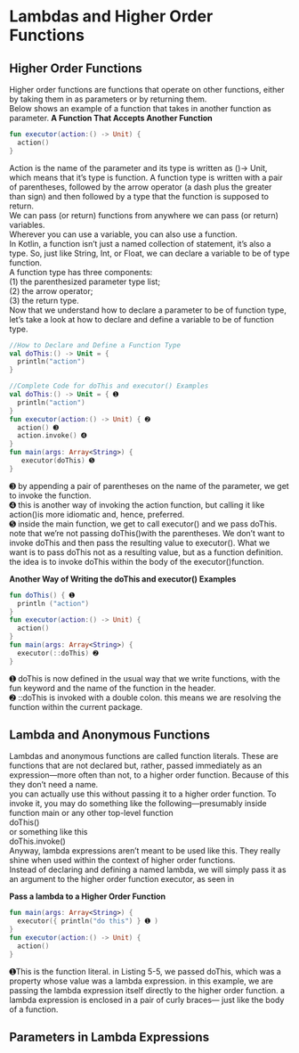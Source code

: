 # Lambdas and Higher Order Functions
## Higher Order Functions


Higher order functions are functions that operate on other functions, either by taking them in as parameters or by returning them.
<br>
Below shows an example of a function that takes in another function as parameter.
**A Function That Accepts Another Function**

```kotlin
fun executor(action:() -> Unit) { 
  action()
}
```

Action is the name of the parameter and its type is written as ()-> Unit, which means that it’s type is function.
A function type is written with a pair of parentheses, followed by the arrow operator
(a dash plus the greater than sign) and then followed by a type that the function is supposed to return.
<br>
We can pass (or return) functions from anywhere we can pass (or return) variables.<br>
Wherever you can use a variable, you can also use a function.
<br>
In Kotlin, a function isn’t just a named collection of statement, it’s also a type. So, just like String, Int, or Float, we can declare a variable to be of type function.<br>
A function type has three components: 
<br>(1) the parenthesized parameter type list; 
<br>(2) the arrow operator; 
<br>(3) the return type.
<br>
Now that we understand how to declare a parameter to be of function type, let’s take a look at how to declare and define a variable to be of function type.

```kotlin
//How to Declare and Define a Function Type
val doThis:() -> Unit = { 
  println("action")
}
```
```kotlin
//Complete Code for doThis and executor() Examples
val doThis:() -> Unit = { ➊ 
  println("action")
}
fun executor(action:() -> Unit) { ➋ 
  action() ➌
  action.invoke() ➍
}
fun main(args: Array<String>) { 
   executor(doThis) ➎
}
```
➌ by appending a pair of parentheses on the name of the parameter, we get to invoke the function.<br>
➍ this is another way of invoking the action function, but calling it like action()is more idiomatic and, hence, preferred.<br>
➎ inside the main function, we get to call executor() and we pass doThis. note that we’re not passing doThis()with the parentheses. We don’t want to invoke doThis and then pass the resulting value to executor(). What we want is to pass doThis not as a resulting value, but as a function definition. the idea is to invoke doThis within the body of the executor()function.<br>

**Another Way of Writing the doThis and executor() Examples**
```kotlin
fun doThis() { ➊ 
  println ("action")
}
fun executor(action:() -> Unit) { 
  action()
}
fun main(args: Array<String>) { 
  executor(::doThis) ➋
}
```
➊ doThis is now defined in the usual way that we write functions, with the fun keyword and the name of the function in the header.<br>
➋ ::doThis is invoked with a double colon. this means we are resolving the function within the current package.
<br>

## Lambda and Anonymous Functions

Lambdas and anonymous functions are called function literals. These are functions that are not declared but, rather, passed immediately as an expression—more often than not, to a higher order function. Because of this they don’t need a name. 
<br>
you can actually use this without passing it to a higher order function. To invoke it, you may do something like the following—presumably inside function main or any other top-level function<br>
doThis()<br>
or something like this<br>
doThis.invoke()
<br>
Anyway, lambda expressions aren’t meant to be used like this. They really shine when used within the context of higher order functions.
<br>
Instead of declaring and defining a named lambda, we will simply pass it as an argument to the higher order function executor, as seen in

**Pass a lambda to a Higher Order Function**
```kotlin
fun main(args: Array<String>) {
  executor({ println("do this") } ➊ )
}
fun executor(action:() -> Unit) { 
  action()
}
```
➊This is the function literal. in Listing 5-5, we passed doThis, which was a property whose value was a lambda expression. in this example, we are passing the lambda expression itself directly to the higher order function. a lambda expression is enclosed in a pair of curly braces— just like the body of a function.

## Parameters in Lambda Expressions

